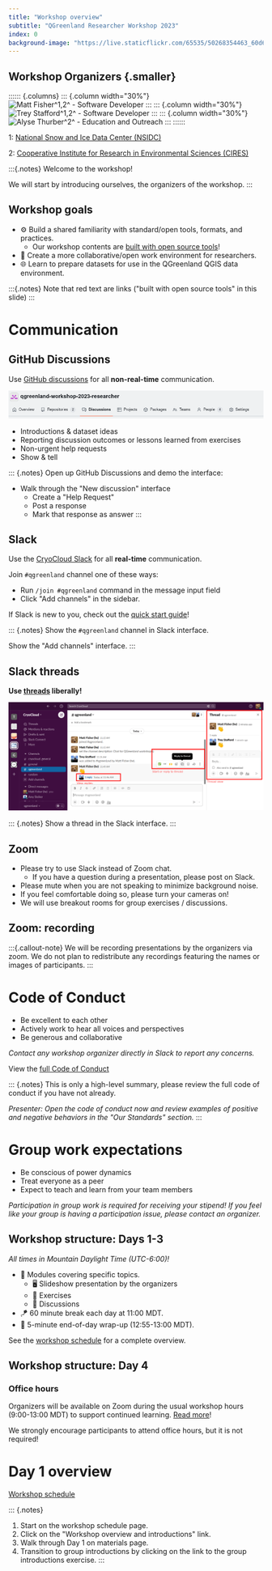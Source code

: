 ```yaml
---
title: "Workshop overview"
subtitle: "QGreenland Researcher Workshop 2023"
index: 0
background-image: "https://live.staticflickr.com/65535/50268354463_60d684d945_k.jpg"
---
```


## Workshop Organizers {.smaller}

:::::: {.columns}
::: {.column width="30%"}
![Matt Fisher^1,2^ - [Software Developer](https://github.com/nsidc/)](https://qgreenland.org/files/styles/medium/public/2020-04/Matt_Fisher.jpg?itok=M_0tk6BC)
:::
::: {.column width="30%"}
![Trey Stafford^1,2^ - [Software Developer](https://github.com/nsidc/)](https://qgreenland.org/files/styles/medium/public/2020-04/TreyStafford.jpg?itok=dEfhdcba)
:::
::: {.column width="30%"}
![Alyse Thurber^2^ - [Education and Outreach](https://cires.colorado.edu/outreach/)](https://qgreenland.org/files/styles/medium/public/2022-03/IMG_8099.jpeg?itok=CcBveOew)
:::
::::::

1: [National Snow and Ice Data Center (NSIDC)](https://nsidc.org)

2: [Cooperative Institute for Research in Environmental Sciences (CIRES)](https://cires.colorado.edu)

:::{.notes}
Welcome to the workshop!

We will start by introducing ourselves, the organizers of the workshop.
:::

## Workshop goals

* ⚙️ Build a shared familiarity with standard/open tools, formats, and practices.
  * Our workshop contents are [built with open source
    tools](/content/built-with-open-source.html)!
* 🤝 Create a more collaborative/open work environment for researchers.
* 🌐 Learn to prepare datasets for use in the QGreenland QGIS data environment.

:::{.notes}
Note that red text are links ("built with open source tools" in this slide)
:::


# Communication

## GitHub Discussions

Use [GitHub
discussions](https://github.com/orgs/qgreenland-workshop-2023-researcher/discussions)
for all **non-real-time** communication.

![GitHub Discussions link in nav bar](/_media/github_discussions_navbar.png)

* Introductions & dataset ideas
* Reporting discussion outcomes or lessons learned from exercises
* Non-urgent help requests
* Show & tell

::: {.notes}
Open up GitHub Discussions and demo the interface:

* Walk through the "New discussion" interface
    * Create a "Help Request"
    * Post a response
    * Mark that response as answer
:::


## Slack

Use the [CryoCloud Slack](https://cryospherecloud.slack.com/) for all **real-time**
communication.

Join `#qgreenland` channel one of these ways:

* Run `/join #qgreenland` command in the message input field
* Click "Add channels" in the sidebar.

If Slack is new to you, check out the [quick start
guide](https://slack.com/help/articles/360059928654-How-to-use-Slack--your-quick-start-guide)!

::: {.notes}
Show the `#qgreenland` channel in Slack interface.

Show the "Add channels" interface.
:::


## Slack threads

**Use [threads](https://slack.com/help/articles/115000769927-Use-threads-to-organize-discussions-) liberally!**

![Slack threads](/_media/slack_threads.png)

::: {.notes}
Show a thread in the Slack interface.
:::


## Zoom

* Please try to use Slack instead of Zoom chat.
    * If you have a question during a presentation, please post on Slack.
* Please mute when you are not speaking to minimize background noise.
* If you feel comfortable doing so, please turn your cameras on!
* We will use breakout rooms for group exercises / discussions.

## Zoom: recording

:::{.callout-note}
We will be recording presentations by the organizers via zoom. We do not plan to
redistribute any recordings featuring the names or images of participants.
:::

# Code of Conduct

* Be excellent to each other
* Actively work to hear all voices and perspectives
* Be generous and collaborative

*Contact any workshop organizer directly in Slack to report any concerns.*

View the [full Code of Conduct](/CODE_OF_CONDUCT.html)

::: {.notes}
This is only a high-level summary, please review the full code of conduct if you
have not already.

*Presenter: Open the code of conduct now and review examples of positive and negative
behaviors in the "Our Standards" section.*
:::


# Group work expectations

* Be conscious of power dynamics
* Treat everyone as a peer
* Expect to teach and learn from your team members

*Participation in group work is required for receiving your stipend! If you feel like
your group is having a participation issue, please contact an organizer.*


## Workshop structure: Days 1-3

_All times in Mountain Daylight Time (UTC-6:00)!_

* 🔎 Modules covering specific topics.
    * 🖥️ Slideshow presentation by the organizers
    * 💪 Exercises
    * 💬 Discussions
* 🪁 60 minute break each day at 11:00 MDT.
* 🎁 5-minute end-of-day wrap-up (12:55-13:00 MDT).

See the [workshop schedule](/content/schedule.html) for a complete overview.

## Workshop structure: Day 4

### Office hours

Organizers will be available on Zoom during the usual workshop hours (9:00-13:00 MDT)
to support continued learning. [Read more](materials.md#office-hours)!

We strongly encourage participants to attend office hours, but it is not
required!


# Day 1 overview

[Workshop schedule](/content/schedule.html)

::: {.notes}
1. Start on the workshop schedule page. 
2. Click on the "Workshop overview and introductions" link.
3. Walk through Day 1 on materials page.
4. Transition to group introductions by clicking on the link to the group
   introductions exercise.
:::

